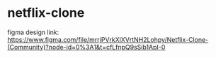 # netflix-clone

figma design link: https://www.figma.com/file/mrrjPVrkXlXVrtNH2Lohpy/Netflix-Clone-(Community)?node-id=0%3A1&t=cfLfnpQ9sSib1ApI-0

